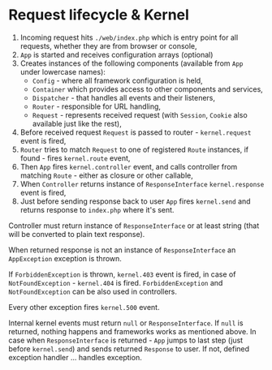 # Request lifecycle & Kernel

 1. Incoming request hits `./web/index.php` which is entry point for all requests, whether they are from browser or console,
 1. `App` is started and receives configuration arrays (optional)
 1. Creates instances of the following components (available from `App` under lowercase names):
    * `Config` - where all framework configuration is held,
    * `Container` which provides access to other components and services,
    * `Dispatcher` - that handles all events and their listeners,
    * `Router` - responsible for URL handling,
    * `Request` - represents received request (with `Session`, `Cookie` also available just like the rest),
 1. Before received request `Request` is passed to router - `kernel.request` event is fired,
 1. `Router` tries to match `Request` to one of registered `Route` instances, if found - fires `kernel.route` event,
 1. Then `App` fires `kernel.controller` event, and calls controller from matching `Route` - either as closure or other callable,
 1. When `Controller` returns instance of `ResponseInterface` `kernel.response` event is fired,
 1. Just before sending response back to user `App` fires `kernel.send` and returns response to `index.php` where it's sent.

Controller must return instance of `ResponseInterface` or at least string (that will be converted to plain text response).

When returned response is not an instance of `ResponseInterface` an `AppException` exception is thrown.

If `ForbiddenException` is thrown, `kernel.403` event is fired, in case of `NotFoundException` - `kernel.404` is fired.
`ForbiddenException` and `NotFoundException` can be also used in controllers.

Every other exception fires `kernel.500` event.

Internal kernel events must return `null` or `ResponseInterface`.
If `null` is returned, nothing happens and frameworks works as mentioned above.
In case when `ResponseInterface` is returned - `App` jumps to last step (just before `kernel.send`) and sends returned `Response` to user.
If not, defined exception handler ... handles exception.